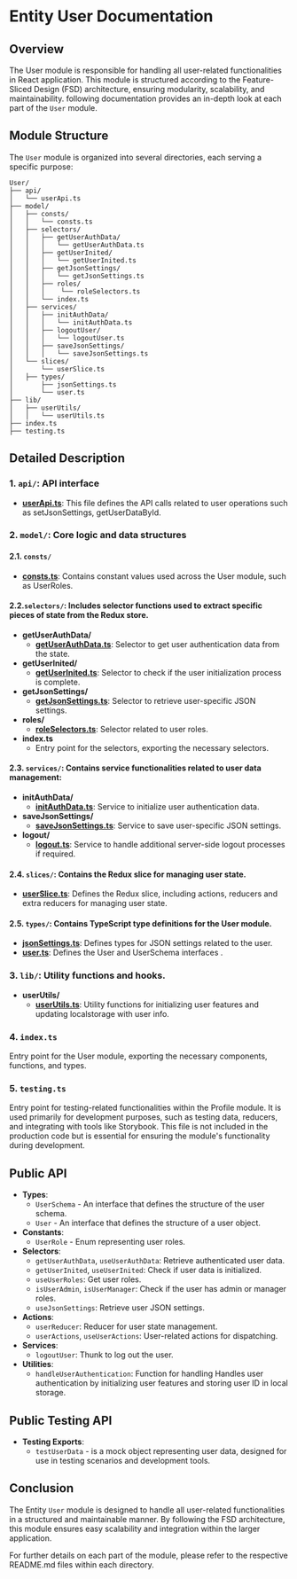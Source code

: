 # Entity User Documentation

## Overview
The User module is responsible for handling all user-related functionalities in  React application. 
This module is structured according to the Feature-Sliced Design (FSD) architecture, ensuring modularity, scalability, and maintainability. 
following documentation provides an in-depth look at each part of the `User` module.


## Module Structure

The `User` module is organized into several directories, each serving a specific purpose:
```text
User/
├── api/
│   └── userApi.ts
├── model/
│   ├── consts/
│   │   └── consts.ts
│   ├── selectors/
│   │   ├── getUserAuthData/
│   │   │   └── getUserAuthData.ts
│   │   ├── getUserInited/
│   │   │   └── getUserInited.ts
│   │   ├── getJsonSettings/
│   │   │   └── getJsonSettings.ts
│   │   ├── roles/
│   │   │    └── roleSelectors.ts
│   │   └── index.ts
│   ├── services/
│   │   ├── initAuthData/
│   │   │   └── initAuthData.ts
│   │   ├── logoutUser/
│   │   │   └── logoutUser.ts
│   │   ├── saveJsonSettings/
│   │   │   └── saveJsonSettings.ts
│   └── slices/
│       └── userSlice.ts
│   ├── types/
│       ├── jsonSettings.ts
│       └── user.ts
├── lib/
│   ├── userUtils/
│   │   └── userUtils.ts
├── index.ts
├── testing.ts
```

## Detailed Description

### 1. `api/`: API interface
- [**userApi.ts**](./api/README.md): This file defines the API calls related to user operations such as setJsonSettings, getUserDataById.

### 2. `model/`: Core logic and data structures

#### 2.1. `consts/`
- [**consts.ts**](./model/consts/consts.ts): Contains constant values used across the User module, such as UserRoles.

#### 2.2.`selectors/`: Includes selector functions used to extract specific pieces of state from the Redux store.

- **getUserAuthData/**
    - [**getUserAuthData.ts**](./model/selectors/getUserAuthData/README.md): Selector to get user authentication data from the state.
- **getUserInited/**
    - [**getUserInited.ts**](./model/selectors/getUserInited/README.md): Selector to check if the user initialization process is complete.
- **getJsonSettings/**
    - [**getJsonSettings.ts**](./model/selectors/getJsonSettings/getJsonSettings.ts): Selector to retrieve user-specific JSON settings.
- **roles/**
    - [**roleSelectors.ts**](./model/selectors/roles/README.md): Selector related to user roles.
- **index.ts**
    - Entry point for the selectors, exporting the necessary selectors.
#### 2.3. `services/`: Contains service functionalities related to user data management:

- **initAuthData/**
    - [**initAuthData.ts**](./model/services/initAuthData/README.md): Service to initialize user authentication data.
- **saveJsonSettings/**
    - [**saveJsonSettings.ts**](./model/services/saveJsonSettings/README.md): Service to save user-specific JSON settings.
- **logout/**
  - [**logout.ts**](./model/services/logoutUser/README.md): Service to handle additional server-side logout processes if required.

#### 2.4. `slices/`: Contains the Redux slice for managing user state.

- [**userSlice.ts**](./model/slices/README.md): Defines the Redux slice, including actions, reducers  and extra reducers for managing user state.

#### 2.5. `types/`: Contains TypeScript type definitions for the User module.

- [**jsonSettings.ts**](./model/types/jsonSettings.ts): Defines types for JSON settings related to the user.
- [**user.ts**](./model/types/user.ts): Defines the User and UserSchema interfaces .

### 3. `lib/`: Utility functions and hooks.
- **userUtils/**
  - [**userUtils.ts**](./lib/userUtils/userUtils.ts): Utility functions for initializing user features and updating localstorage with user info.
  
### 4. `index.ts`

Entry point for the User module, exporting the necessary components, functions, and types.

### 5. `testing.ts`
Entry point for testing-related functionalities within the Profile module. It is used primarily for development purposes, such as testing data, reducers, and integrating with tools like Storybook. This file is not included in the production code but is essential for ensuring the module's functionality during development.


## Public API 

- **Types**: 
  - `UserSchema` -  An interface that defines the structure of the user schema.
  - `User` - An interface that defines the structure of a user object. 
- **Constants**:
  - `UserRole` -  Enum representing user roles.
- **Selectors**:
  - `getUserAuthData`, `useUserAuthData`: Retrieve authenticated user data.
  - `getUserInited`, `useUserInited`: Check if user data is initialized.
  - `useUserRoles`: Get user roles.
  - `isUserAdmin`, `isUserManager`: Check if the user has admin or manager roles.
  - `useJsonSettings`: Retrieve user JSON settings.
- **Actions**:
  - `userReducer`: Reducer for user state management.
  - `userActions`, `useUserActions`: User-related actions for dispatching.
- **Services**:
  - `logoutUser`: Thunk to log out the user.
- **Utilities**:
  - `handleUserAuthentication`: Function for handling Handles user authentication by initializing user features and storing user ID in local storage.

## Public Testing API
- **Testing Exports**:
  - `testUserData` -  is a mock object representing user data, designed for use in testing scenarios and development tools.


## Conclusion
The Entity `User` module is designed to handle all user-related functionalities in a structured and maintainable manner. 
By following the FSD architecture, this module ensures easy scalability and integration within the larger application.

For further details on each part of the module, please refer to the respective README.md files within each directory.
